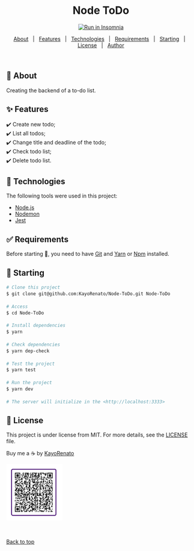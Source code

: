 <h1 align="center">Node ToDo</h1>

<p align="center">
  <a href="https://insomnia.rest/run/?label=Node%20API&uri=https%3A%2F%2Fraw.githubusercontent.com%2FKayoRenato%2FNode-ToDo%2Fmain%2FInsomnia_API.json" target="_blank"><img src="https://insomnia.rest/images/run.svg" alt="Run in Insomnia"></a>
</p>

<p align="center">
  <a href="#dart-about">About</a> &#xa0; | &#xa0; 
  <a href="#sparkles-features">Features</a> &#xa0; | &#xa0;
  <a href="#rocket-technologies">Technologies</a> &#xa0; | &#xa0;
  <a href="#white_check_mark-requirements">Requirements</a> &#xa0; | &#xa0;
  <a href="#checkered_flag-starting">Starting</a> &#xa0; | &#xa0;
  <a href="#memo-license">License</a> &#xa0; | &#xa0;
  <a href="https://www.linkedin.com/in/kayo-renato/" target="_blank">Author</a>
</p>

<br>

## :dart: About ##

Creating the backend of a to-do list.

## :sparkles: Features ##

:heavy_check_mark: Create new todo;\
:heavy_check_mark: List all todos;\
:heavy_check_mark: Change title and deadline of the todo;\
:heavy_check_mark: Check todo list;\
:heavy_check_mark: Delete todo list.

## :rocket: Technologies ##

The following tools were used in this project:
- [Node.js](https://nodejs.org/en/)
- [Nodemon](https://nodemon.io/)
- [Jest](https://jestjs.io/)

## :white_check_mark: Requirements ##

Before starting :checkered_flag:, you need to have [Git](https://git-scm.com) and [Yarn](https://yarnpkg.com/) or [Npm](https://www.npmjs.com/) installed.

## :checkered_flag: Starting ##

```bash
# Clone this project
$ git clone git@github.com:KayoRenato/Node-ToDo.git Node-ToDo 

# Access
$ cd Node-ToDo

# Install dependencies
$ yarn

# Check dependencies
$ yarn dep-check

# Test the project
$ yarn test

# Run the project
$ yarn dev

# The server will initialize in the <http://localhost:3333>
```

## :memo: License ##

This project is under license from MIT. For more details, see the [LICENSE](License.md) file.

Buy me a :coffee: by <a href="https://www.linkedin.com/in/kayo-renato/" target="_blank">KayoRenato</a>

<img src="img/buy_coffee.jpg" alt="buy me a coffee" width="150" height="150">

&#xa0;

<a href="#top">Back to top</a>
